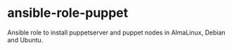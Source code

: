 # ansible-role-puppet
Ansible role to install puppetserver and puppet nodes in AlmaLinux, Debian and Ubuntu.
